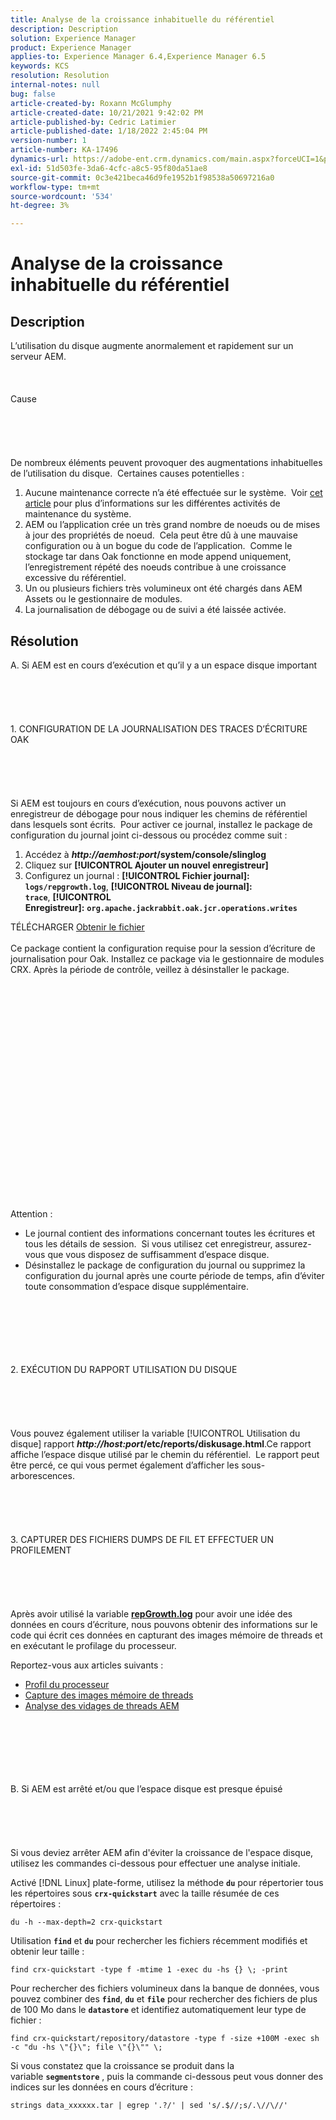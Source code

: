 ```yaml
---
title: Analyse de la croissance inhabituelle du référentiel
description: Description
solution: Experience Manager
product: Experience Manager
applies-to: Experience Manager 6.4,Experience Manager 6.5
keywords: KCS
resolution: Resolution
internal-notes: null
bug: false
article-created-by: Roxann McGlumphy
article-created-date: 10/21/2021 9:42:02 PM
article-published-by: Cedric Latimier
article-published-date: 1/18/2022 2:45:04 PM
version-number: 1
article-number: KA-17496
dynamics-url: https://adobe-ent.crm.dynamics.com/main.aspx?forceUCI=1&pagetype=entityrecord&etn=knowledgearticle&id=6654cfb6-b732-ec11-b6e5-000d3a5ba97a
exl-id: 51d503fe-3da6-4cfc-a8c5-95f80da51ae8
source-git-commit: 0c3e421beca46d9fe1952b1f98538a50697216a0
workflow-type: tm+mt
source-wordcount: '534'
ht-degree: 3%

---
```


# Analyse de la croissance inhabituelle du référentiel

## Description


L’utilisation du disque augmente anormalement et rapidement sur un serveur AEM.
<br><br><br><br>Cause<br><br><br><br><br><br>
De nombreux éléments peuvent provoquer des augmentations inhabituelles de l’utilisation du disque.  Certaines causes potentielles :

1. Aucune maintenance correcte n’a été effectuée sur le système.  Voir [cet article](https://helpx.adobe.com/fr/experience-manager/kb/AEM6-Maintenance-Guide.html) pour plus d’informations sur les différentes activités de maintenance du système.
2. AEM ou l’application crée un très grand nombre de noeuds ou de mises à jour des propriétés de noeud.  Cela peut être dû à une mauvaise configuration ou à un bogue du code de l’application.  Comme le stockage tar dans Oak fonctionne en mode append uniquement, l’enregistrement répété des noeuds contribue à une croissance excessive du référentiel.
3. Un ou plusieurs fichiers très volumineux ont été chargés dans AEM Assets ou le gestionnaire de modules.
4. La journalisation de débogage ou de suivi a été laissée activée.



## Résolution

A. Si AEM est en cours d’exécution et qu’il y a un espace disque important<br><br><br><br> <br><br>1. CONFIGURATION DE LA JOURNALISATION DES TRACES D’ÉCRITURE OAK<br><br><br><br> <br><br>Si AEM est toujours en cours d’exécution, nous pouvons activer un enregistreur de débogage pour nous indiquer les chemins de référentiel dans lesquels sont écrits.  Pour activer ce journal, installez le package de configuration du journal joint ci-dessous ou procédez comme suit :
1. Accédez à <b>*http://aemhost:port*/system/console/slinglog</b>
2. Cliquez sur <b>[!UICONTROL Ajouter un nouvel enregistreur]</b>
3. Configurez un journal : <b>[!UICONTROL Fichier journal]: `logs/repgrowth.log`</b>, <b>[!UICONTROL Niveau de journal]: `trace`</b>, <b>[!UICONTROL Enregistreur]:</b> <b>`org.apache.jackrabbit.oak.jcr.operations.writes`</b>


TÉLÉCHARGER
[Obtenir le fichier](https://helpx.adobe.com/content/dam/help/en/experience-manager/kb/analyze-unusual-repository-growth/jcr:content/main-pars/download/log_repository_growth-1.zip "log_repository_Growth-1.zip") <br><br>Ce package contient la configuration requise pour la session d’écriture de journalisation pour Oak. Installez ce package via le gestionnaire de modules CRX. Après la période de contrôle, veillez à désinstaller le package.<br><br><br><br><br><br><br><br> <br><br><br><br><br><br> <br><br><br><br><br><br><br><br><br>
Attention :

- Le journal contient des informations concernant toutes les écritures et tous les détails de session.  Si vous utilisez cet enregistreur, assurez-vous que vous disposez de suffisamment d’espace disque.
- Désinstallez le package de configuration du journal ou supprimez la configuration du journal après une courte période de temps, afin d’éviter toute consommation d’espace disque supplémentaire.



<br><br><br><br> <br><br>2. EXÉCUTION DU RAPPORT UTILISATION DU DISQUE<br><br><br><br> <br><br>
Vous pouvez également utiliser la variable [!UICONTROL Utilisation du disque] rapport <b>*http://host:port*/etc/reports/diskusage.html</b>.Ce rapport affiche l’espace disque utilisé par le chemin du référentiel.  Le rapport peut être percé, ce qui vous permet également d’afficher les sous-arborescences.
<br><br><br><br> <br><br>3. CAPTURER DES FICHIERS DUMPS DE FIL ET EFFECTUER UN PROFILEMENT<br><br><br><br> <br><br>
Après avoir utilisé la variable <b>[repGrowth.log](https://helpx.adobe.com/experience-manager/kb/analyze-unusual-repository-growth.html#repgrowth)</b> pour avoir une idée des données en cours d’écriture, nous pouvons obtenir des informations sur le code qui écrit ces données en capturant des images mémoire de threads et en exécutant le profilage du processeur.

Reportez-vous aux articles suivants :

- [Profil du processeur](https://helpx.adobe.com/experience-manager/kb/AnalyzeUsingBuiltInProfiler.html)
- [Capture des images mémoire de threads](https://helpx.adobe.com/experience-manager/kb/TakeThreadDump.html)
- [Analyse des vidages de threads AEM](https://helpx.adobe.com/experience-manager/kb/thread-dump-analysis.html)

<br><br><br><br> <br><br>B. Si AEM est arrêté et/ou que l’espace disque est presque épuisé<br><br><br><br> <br><br>
Si vous deviez arrêter AEM afin d&#39;éviter la croissance de l&#39;espace disque, utilisez les commandes ci-dessous pour effectuer une analyse initiale.

Activé [!DNL Linux] plate-forme, utilisez la méthode <b>`du`</b> pour répertorier tous les répertoires sous <b>`crx-quickstart`</b> avec la taille résumée de ces répertoires :

`du -h --max-depth=2 crx-quickstart`

Utilisation <b>`find`</b> et <b>`du`</b> pour rechercher les fichiers récemment modifiés et obtenir leur taille :

`find crx-quickstart -type f -mtime 1 -exec du -hs {} \; -print`

Pour rechercher des fichiers volumineux dans la banque de données, vous pouvez combiner des <b>`find`</b>, <b>`du`</b> et <b>`file`</b> pour rechercher des fichiers de plus de 100 Mo dans le <b>`datastore`</b> et identifiez automatiquement leur type de fichier :

`find crx-quickstart/repository/datastore -type f -size +100M -exec sh -c "du -hs \"{}\"; file \"{}\"" \;`

Si vous constatez que la croissance se produit dans la variable <b>`segmentstore`</b> , puis la commande ci-dessous peut vous donner des indices sur les données en cours d’écriture :

`strings data_xxxxxx.tar | egrep '.?/' | sed 's/.$//;s/.\//\//'`
